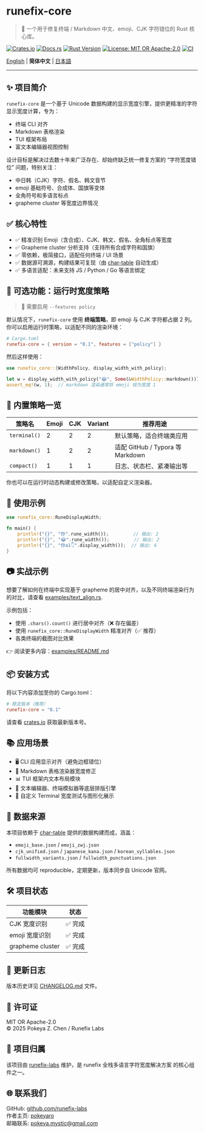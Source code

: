 # runefix-core

> 🎯 一个用于修复终端 / Markdown 中文、emoji、CJK 字符错位的 Rust 核心库。

[![Crates.io](https://img.shields.io/crates/v/runefix-core)](https://crates.io/crates/runefix-core)
[![Docs.rs](https://img.shields.io/docsrs/runefix-core)](https://docs.rs/runefix-core)
[![Rust Version](https://img.shields.io/badge/rust-1.85%2B-orange)](https://www.rust-lang.org)
[![License: MIT OR Apache-2.0](https://img.shields.io/badge/license-MIT%20OR%20Apache--2.0-blue.svg)](./LICENSE)
[![CI](https://github.com/runefix-labs/runefix-core/actions/workflows/ci.yml/badge.svg?branch=master)](https://github.com/runefix-labs/runefix-core/actions/workflows/ci.yml)

[English](./README.md) | **简体中文** | [日本語](./README_ja.md)

---

## ✨ 项目简介

`runefix-core` 是一个基于 Unicode 数据构建的显示宽度引擎，提供更精准的字符显示宽度计算，专为：

- 终端 CLI 对齐
- Markdown 表格渲染
- TUI 框架布局
- 富文本编辑器视图控制

设计目标是解决过去数十年来广泛存在、却始终缺乏统一修复方案的 “字符宽度错位” 问题，特别关注：

- 中日韩（CJK）字符、假名、韩文音节
- emoji 基础符号、合成体、国旗等变体
- 全角符号和多语言标点
- grapheme cluster 等宽度边界情况

## ✅ 核心特性

- ✅ 精准识别 Emoji（含合成）、CJK、韩文、假名、全角标点等宽度
- ✅ Grapheme cluster 分析支持（支持所有合成字符和国旗）
- ✅ 零依赖，极简接口，适配任何终端 / UI 场景
- ✅ 数据源可溯源，构建结果可复现（由 [char-table](https://github.com/runefix-labs/char-table) 自动生成）
- ✅ 多语言适配：未来支持 JS / Python / Go 等语言绑定

## 🧩 可选功能：运行时宽度策略

> 🧪 需要启用 `--features policy`

默认情况下，`runefix-core` 使用 **终端策略**，即 emoji 与 CJK 字符都占据 2 列。 \
你可以启用运行时策略，以适配不同的渲染环境：
```toml
# Cargo.toml
runefix-core = { version = "0.1", features = ["policy"] }
```
然后这样使用：
```rust
use runefix_core::{WidthPolicy, display_width_with_policy};

let w = display_width_with_policy("😂", Some(&WidthPolicy::markdown()));
assert_eq!(w, 1);  // markdown 渲染通常将 emoji 视为宽度 1
```

## 🧠 内置策略一览

| 策略名        | Emoji | CJK | Variant | 推荐用途                         |
| ------------ | ----- | --- | ------- |---------------------------------|
| `terminal()` | 2     | 2   | 2       | 默认策略，适合终端类应用            |
| `markdown()` | 1     | 2   | 2       | 适配 GitHub / Typora 等 Markdown |
| `compact()`  | 1     | 1   | 1       | 日志、状态栏、紧凑输出等            |

你也可以在运行时动态构建或修改策略，以适配自定义渲染器。

## 🚀 使用示例

```rust
use runefix_core::RuneDisplayWidth;

fn main() {
    println!("{}", "你".rune_width());         // 输出: 2
    println!("{}", "😂".rune_width());         // 输出: 2
    println!("{}", "你a1👇".display_width());  // 输出: 6
}
```

## 📷 实战示例

想要了解如何在终端中实现基于 grapheme 的居中对齐，以及不同终端渲染行为的对比，请查看 [examples/text_align.rs](./examples/text_align.rs).

示例包括：

- 使用 `.chars().count()` 进行居中对齐（❌ 存在偏差）
- 使用 `runefix_core::RuneDisplayWidth` 精准对齐（✅ 推荐）
- 各类终端的截图对比效果

👉 阅读更多内容：[examples/README.md](./examples/README.md)

## 📦 安装方式

将以下内容添加至你的 Cargo.toml：

```toml
# 稳定版本（推荐）
runefix-core = "0.1"
```

请查看 [crates.io](https://crates.io/crates/runefix-core) 获取最新版本号。

## 📚 应用场景

- 🖥️ CLI 应用显示对齐（避免边框错位） 
- 🧾 Markdown 表格渲染器宽度修正 
- 📊 TUI 框架内文本布局模块 
- 📄 文本编辑器、终端模拟器等底层排版引擎 
- 🧩 自定义 Terminal 宽度测试与图形化展示

## 📁 数据来源

本项目依赖于 [char-table](https://github.com/runefix-labs/char-table) 提供的数据构建而成，涵盖：

- `emoji_base.json` / `emoji_zwj.json`
- `cjk_unified.json` / `japanese_kana.json` / `korean_syllables.json` 
- `fullwidth_variants.json` / `fullwidth_punctuations.json`

所有数据均可 reproducible，定期更新，版本同步自 Unicode 官网。

## 🛠️ 项目状态

| 功能模块           | 状态        |
|-------------------|------------|
| CJK 宽度识别       | ✅ 完成     |
| emoji 宽度识别     | ✅ 完成     |
| grapheme cluster  | ✅ 完成     |

## 📌 更新日志

版本历史详见 [CHANGELOG.md](./CHANGELOG.md) 文件。

## 🔖 许可证

MIT OR Apache-2.0  
© 2025 Pokeya Z. Chen / Runefix Labs

## 📣 项目归属

该项目由 [runefix-labs](https://github.com/runefix-labs) 维护，是 runefix 全栈多语言字符宽度解决方案 的核心组件之一。

## 🌐 联系我们

GitHub: [github.com/runefix-labs](https://github.com/runefix-labs) \
作者主页: [pokeyaro](https://github.com/pokeyaro) \
邮箱联系: [pokeya.mystic@gmail.com](mailto:pokeya.mystic@gmail.com)

